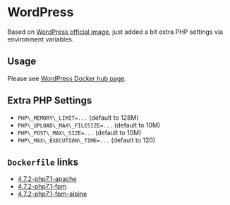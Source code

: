 # WordPress

Based on [WordPress official image](https://hub.docker.com/_/wordpress/), just added a bit extra PHP settings via environment variables.

## Usage

Please see [WordPress Docker hub page](https://hub.docker.com/_/wordpress/).

## Extra PHP Settings

- `PHP\_MEMORY\_LIMIT=...` (default to 128M)
- `PHP\_UPLOAD\_MAX\_FILESIZE=...` (default to 10M)
- `PHP\_POST\_MAX\_SIZE=...` (default to 10M)
- `PHP\_MAX\_EXECUTION\_TIME=...` (default to 120)

## `Dockerfile` links

- [4.7.2-php7.1-apache](https://github.com/alwynpan/docker-wordpress/blob/master/Dockerfile.php7.1-apache)
- [4.7.2-php7.1-fpm](https://github.com/alwynpan/docker-wordpress/blob/master/Dockerfile.php7.1-fpm)
- [4.7.2-php7.1-fpm-alpine](https://github.com/alwynpan/docker-wordpress/blob/master/Dockerfile.php7.1-fpm-alpine)
